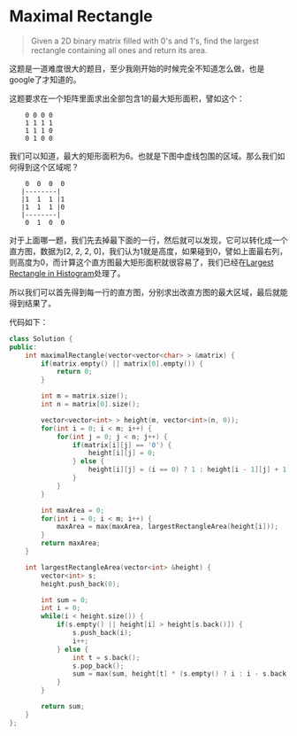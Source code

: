 # Maximal Rectangle

> Given a 2D binary matrix filled with 0's and 1's, find the largest rectangle containing all ones and return its area.

这题是一道难度很大的题目，至少我刚开始的时候完全不知道怎么做，也是google了才知道的。

这题要求在一个矩阵里面求出全部包含1的最大矩形面积，譬如这个：

```
    0 0 0 0
    1 1 1 1
    1 1 1 0
    0 1 0 0
```

我们可以知道，最大的矩形面积为6。也就是下图中虚线包围的区域。那么我们如何得到这个区域呢？

```
    0  0  0  0
   |--------|
   |1  1  1 |1
   |1  1  1 |0
   |--------|
    0  1  0  0
```

对于上面哪一题，我们先去掉最下面的一行，然后就可以发现，它可以转化成一个直方图，数据为[2, 2, 2, 0]，我们认为1就是高度，如果碰到0，譬如上面最右列，则高度为0，而计算这个直方图最大矩形面积就很容易了，我们已经在[Largest Rectangle in Histogram](largest_rectangle_in_histogram.md)处理了。

所以我们可以首先得到每一行的直方图，分别求出改直方图的最大区域，最后就能得到结果了。

代码如下：

```c++
class Solution {
public:
    int maximalRectangle(vector<vector<char> > &matrix) {
        if(matrix.empty() || matrix[0].empty()) {
            return 0;
        }

        int m = matrix.size();
        int n = matrix[0].size();

        vector<vector<int> > height(m, vector<int>(n, 0));
        for(int i = 0; i < m; i++) {
            for(int j = 0; j < n; j++) {
                if(matrix[i][j] == '0') {
                    height[i][j] = 0;
                } else {
                    height[i][j] = (i == 0) ? 1 : height[i - 1][j] + 1;
                }
            }
        }

        int maxArea = 0;
        for(int i = 0; i < m; i++) {
            maxArea = max(maxArea, largestRectangleArea(height[i]));
        }
        return maxArea;
    }

    int largestRectangleArea(vector<int> &height) {
        vector<int> s;
        height.push_back(0);

        int sum = 0;
        int i = 0;
        while(i < height.size()) {
            if(s.empty() || height[i] > height[s.back()]) {
                s.push_back(i);
                i++;
            } else {
                int t = s.back();
                s.pop_back();
                sum = max(sum, height[t] * (s.empty() ? i : i - s.back() - 1));
            }
        }

        return sum;
    }
};
```


